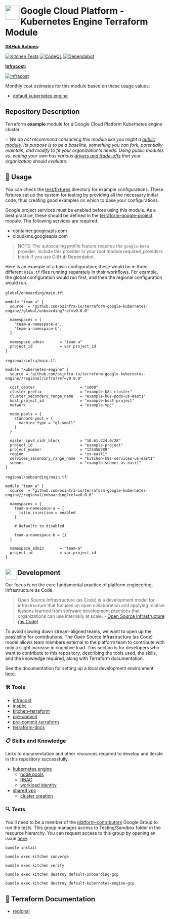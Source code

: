 # <img align="left" width="45" height="45" src="https://github.com/osinfra-io/terraform-google-kubernetes-engine/assets/1610100/38c94ec5-3cef-4716-9744-791d4df598ba"> Google Cloud Platform - Kubernetes Engine Terraform Module

**[GitHub Actions](https://github.com/osinfra-io/terraform-google-kubernetes-engine/actions):**

[![Kitchen Tests](https://github.com/osinfra-io/terraform-google-kubernetes-engine/actions/workflows/kitchen.yml/badge.svg)](https://github.com/osinfra-io/terraform-google-kubernetes-engine/actions/workflows/kitchen.yml) [![CodeQL](https://github.com/osinfra-io/terraform-google-kubernetes-engine/actions/workflows/github-code-scanning/codeql/badge.svg)](https://github.com/osinfra-io/terraform-google-kubernetes-engine/actions/workflows/github-code-scanning/codeql) [![Dependabot](https://github.com/osinfra-io/terraform-google-kubernetes-engine/actions/workflows/dependabot.yml/badge.svg)](https://github.com/osinfra-io/terraform-google-kubernetes-engine/actions/workflows/dependabot.yml)

**[Infracost](https://www.infracost.io):**

[![infracost](https://img.shields.io/endpoint?label=default_kubernetes_engine&url=https://dashboard.api.infracost.io/shields/json/cbeecfe3-576f-4553-984c-e451a575ee47/repos/b4d909ac-2f7e-4c12-92c9-fe6759755494/branch/a863d75f-3eaa-49c4-a28b-2de0e18da95d/default_kubernetes_engine)](https://dashboard.infracost.io/org/osinfra-io/repos/b4d909ac-2f7e-4c12-92c9-fe6759755494?tab=settings)

Monthly cost estimates for this module based on these usage values:

- [default kubernetes engine](test/fixtures/default_kubernetes_engine/infracost-usage.yml)

## Repository Description

Terraform **example** module for a Google Cloud Platform Kubernetes engine cluster.

💡 *We do not recommend consuming this module like you might a [public module](https://registry.terraform.io/browse/modules). Its purpose is to be a baseline, something you can fork, potentially maintain, and modify to fit your organization's needs. Using public modules vs. writing your own has various [drivers and trade-offs](https://docs.osinfra.io/fundamentals/architecture-decision-records/adr-0003) that your organization should evaluate.*

## 🔩 Usage

You can check the [test/fixtures](test/fixtures/) directory for example configurations. These fixtures set up the system for testing by providing all the necessary initial code, thus creating good examples on which to base your configurations.

Google project services must be enabled before using this module. As a best practice, these should be defined in the [terraform-google-project](https://github.com/osinfra-io/terraform-google-project) module. The following services are required:

- container.googleapis.com
- cloudkms.googleapis.com

> NOTE: The autoscaling profile feature requires the `google-beta` provider.
> Include this provider in your root module required_providers block if you use GitHub Dependabot.

Here is an example of a basic configuration; these would be in three different `main.tf` files running separately in their workflows. For example, the global configuration would run first, and then the regional configuration would run.

`global/onboarding/main.tf`:

```hcl
module "team_a" {
  source  = "github.com/osinfra-io/terraform-google-kubernetes-engine//global/onboarding?ref=v0.0.0"

  namespaces = [
    "team-a-namespace-a",
    "team-a-namespace-b",
  ]

  namespace_admin       = "team-a"
  project_id            = var.project_id
}
```

`regional/infra/main.tf`:

```hcl
module "kubernetes-engine" {
  source = "github.com/osinfra-io/terraform-google-kubernetes-engine//regional/infra?ref=v0.0.0"

  cost_center                    = "x000"
  cluster_prefix                 = "example-k8s-cluster"
  cluster_secondary_range_name   = "example-k8s-pods-us-east1"
  host_project_id                = "example-host-project"
  network                        = "example-vpc"

  node_pools = {
    standard-pool = {
      machine_type = "g1-small"
    }
  }

  master_ipv4_cidr_block         = "10.61.224.0/28"
  project_id                     = "example-project"
  project_number                 = "123456789"
  region                         = "us-east1"
  services_secondary_range_name  = "kitchen-k8s-services-us-east1"
  subnet                         = "example-subnet-us-east1"
}
```

`regional/onboarding/main.tf`:

```hcl
module "team_a" {
  source  = "github.com/osinfra-io/terraform-google-kubernetes-engine//regional/onboarding?ref=v0.0.0"

  namespaces = {
    team-a-namespace-a = {
      istio_injection = enabled
    }

    # Defaults to disabled

    team-a-namespace-b = {}
  }

  namespace_admin       = "team-a"
  project_id            = var.project_id
}
```

## <img align="left" width="35" height="35" src="https://github.com/osinfra-io/github-organization-management/assets/1610100/39d6ae3b-ccc2-42db-92f1-276a5bc54e65"> Development

Our focus is on the core fundamental practice of platform engineering, Infrastructure as Code.

>Open Source Infrastructure (as Code) is a development model for infrastructure that focuses on open collaboration and applying relative lessons learned from software development practices that organizations can use internally at scale. - [Open Source Infrastructure (as Code)](https://www.osinfra.io)

To avoid slowing down stream-aligned teams, we want to open up the possibility for contributions. The Open Source Infrastructure (as Code) model allows team members external to the platform team to contribute with only a slight increase in cognitive load. This section is for developers who want to contribute to this repository, describing the tools used, the skills, and the knowledge required, along with Terraform documentation.

See the documentation for setting up a local development environment [here](https://docs.osinfra.io/fundamentals/development-setup).

### 🛠️ Tools

- [infracost](https://github.com/infracost/infracost)
- [inspec](https://github.com/inspec/inspec)
- [kitchen-terraform](https://github.com/newcontext-oss/kitchen-terraform)
- [pre-commit](https://github.com/pre-commit/pre-commit)
- [pre-commit-terraform](https://github.com/antonbabenko/pre-commit-terraform)
- [terraform-docs](https://github.com/terraform-docs/terraform-docs)

### 📋 Skills and Knowledge

Links to documentation and other resources required to develop and iterate in this repository successfully.

- [kubernetes engine](https://cloud.google.com/kubernetes-engine/docs)
  - [node pools](https://cloud.google.com/kubernetes-engine/docs/concepts/node-pools)
  - [RBAC](https://cloud.google.com/kubernetes-engine/docs/how-to/role-based-access-control)
  - [workload identity](https://cloud.google.com/kubernetes-engine/docs/how-to/workload-identity)
- [shared vpc](https://cloud.google.com/vpc/docs/shared-vpc)
  - [cluster creation](https://cloud.google.com/kubernetes-engine/docs/how-to/cluster-shared-vpc)

### 🔍 Tests

You'll need to be a member of the [platform-contributors](https://groups.google.com/a/osinfra.io/g/platform-contributors) Google Group to run the tests. This group manages access to Testing/Sandbox folder in the resource hierarchy. You can request access to this group by opening an issue [here](https://github.com/osinfra-io/google-cloud-hierarchy/issues/new?assignees=&labels=enhancement&projects=&template=add-update-identity-group.yml&title=Add+or+update+identity+group).

```none
bundle install
```

```none
bundle exec kitchen converge
```

```none
bundle exec kitchen verify
```

```none
bundle exec kitchen destroy default-onboarding-gcp
```

```none
bundle exec kitchen destroy default-kubernetes-engine-gcp
```

## 📓 Terraform Documentation

- [regional](regional/README.md)
